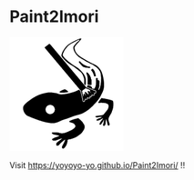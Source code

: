 # Paint2Imori

<img src="icons/paint2imori_icon.png" width=200>

Visit  https://yoyoyo-yo.github.io/Paint2Imori/ !!
